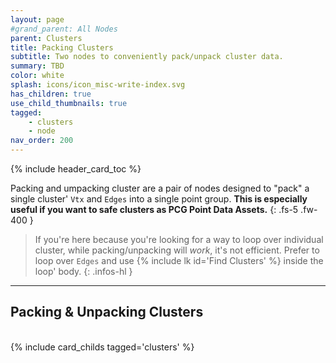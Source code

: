 ```yaml
---
layout: page
#grand_parent: All Nodes
parent: Clusters
title: Packing Clusters
subtitle: Two nodes to conveniently pack/unpack cluster data.
summary: TBD
color: white
splash: icons/icon_misc-write-index.svg
has_children: true
use_child_thumbnails: true
tagged: 
    - clusters
    - node
nav_order: 200
---
```


{% include header_card_toc %}

Packing and umpacking cluster are a pair of nodes designed to "pack" a single cluster' `Vtx` and `Edges` into a single point group. **This is especially useful if you want to safe clusters as PCG Point Data Assets.**
{: .fs-5 .fw-400 } 

>If you're here because you're looking for a way to loop over individual cluster, while packing/unpacking will *work*, it's not efficient. Prefer to loop over `Edges` and use {% include lk id='Find Clusters' %} inside the loop' body.
{: .infos-hl }

---
## Packing & Unpacking Clusters
<br>
{% include card_childs tagged='clusters' %}